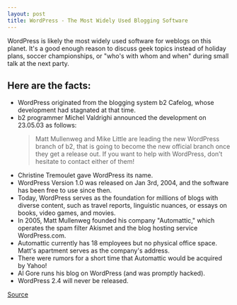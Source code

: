 ```yaml
---
layout: post
title: WordPress - The Most Widely Used Blogging Software
---
```


WordPress is likely the most widely used software for weblogs on this planet. It's a good enough reason to discuss geek topics instead of holiday plans, soccer championships, or "who's with whom and when" during small talk at the next party.

## Here are the facts:

*   WordPress originated from the blogging system b2 Cafelog, whose development had stagnated at that time.
*   b2 programmer Michel Valdrighi announced the development on 23.05.03 as follows:
    > Matt Mullenweg and Mike Little are leading the new WordPress branch of b2, that is going to become the new official branch once they get a release out. If you want to help with WordPress, don’t hesitate to contact either of them!
*   Christine Tremoulet gave WordPress its name.
*   WordPress Version 1.0 was released on Jan 3rd, 2004, and the software has been free to use since then.
*   Today, WordPress serves as the foundation for millions of blogs with diverse content, such as travel reports, linguistic nuances, or essays on books, video games, and movies.
*   In 2005, Matt Mullenweg founded his company "Automattic," which operates the spam filter Akismet and the blog hosting service WordPress.com.
*   Automattic currently has 18 employees but no physical office space. Matt's apartment serves as the company's address.
*   There were rumors for a short time that Automattic would be acquired by Yahoo!
*   Al Gore runs his blog on WordPress (and was promptly hacked).
*   WordPress 2.4 will never be released.

[Source](https://wetzlmayr.at/texte/wordpress-trivia "WordPress Trivia")
